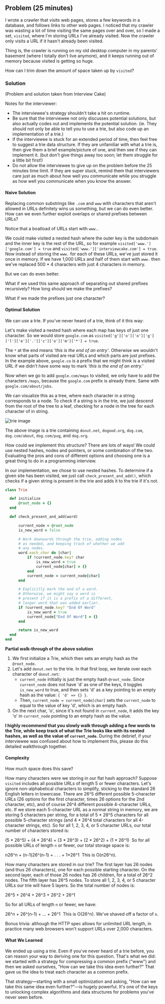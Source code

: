 ## Problem (25 minutes)
I wrote a crawler that visits web pages, stores a few keywords in a database, and follows links to other web pages. I noticed that my crawler was wasting a lot of time visiting the same pages over and over, so I made a set, `visited`, where I'm storing URLs I've already visited. Now the crawler only visits a URL if it hasn't already been visited.

Thing is, the crawler is running on my old desktop computer in my parents' basement (where I totally don't live anymore), and it keeps running out of memory because visited is getting so huge.

How can I trim down the amount of space taken up by `visited`?

### Solution
(Problem and solution taken from Interview Cake)

Notes for the interviewer:
* The interviewee's strategy shouldn't take a hit on runtime.
* Be sure that the interviewee not only discusses potential solutions, but also actually codes out and implements the potential solution. (ie. They should not only be able to tell you to use a trie, but also code up an implementation of a trie.)
* If the interviewee is stuck for an extended period of time, then feel free to suggest a trie data structure. If they are unfamiliar with what a trie is, then give them a brief example/picture of one, and then see if they can implement it. (but don't give things away too soon; let them struggle for a little bit first!)
* Do not allow the interviewee to give up on the problem before the 25 minutes time limit. If they are super stuck, remind them that interviewers care just as much about how well you communicate while you struggle as how well you communicate when you know the answer.

#### Naive Solution
Replacing common substrings like `.com` and `www` with characters that aren't allowed in URLs definitely wins us something, but we can do even better. How can we even further exploit overlaps or shared prefixes between URLs?

Notice that a boatload of URLs start with `www.`.

We could make visited a nested hash where the outer key is the subdomain and the inner key is the rest of the URL, so for example `visited['www.']['google.com'] = true` and `visited['www.']['interviewcake.com'] = true`. Now instead of storing the `www.` for each of these URLs, we've just stored it once in memory. If we have 1,000 URLs and half of them start with `www.` then we've replaced 500 * 4 characters with just 4 characters in memory.

But we can do even better.

What if we used this same approach of separating out shared prefixes recursively? How long should we make the prefixes?

What if we made the prefixes just one character?

#### Optimal Solution
We can use a trie. If you've never heard of a trie, think of it this way:

Let's make visited a nested hash where each map has keys of just one character. So we would store `google.com` as `visited['g']['o']['o']['g']['l']['e']['.']['c']['o']['m']['*'] = true`.  

The `*` at the end means *'this is the end of an entry'*. Otherwise we wouldn't know what parts of visited are real URLs and which parts are just prefixes. In the example above, `google.co` is a prefix that we might think is a visited URL if we didn't have some way to mark *'this is the end of an entry.'*

Now when we go to add `google.com/maps` to visited, we only have to add the characters `/maps`, because the `google.com` prefix is already there. Same with `google.com/about/jobs`.

We can visualize this as a tree, where each character in a string corresponds to a node. To check if a string is in the trie, we just descend from the root of the tree to a leaf, checking for a node in the tree for each character of in string.

![trie image](./images/trie.png)

The above image is a trie containing `donut.net`, `dogood.org`, `dog.com`, `dog.com/about`, `dog.com/pug`, and `dog.org`.

How could we implement this structure? There are lots of ways! We could use nested hashes, nodes and pointers, or some combination of the two. Evaluating the pros and cons of different options and choosing one is a great thing to do in a programming interview.

In our implementation, we chose to use nested hashes. To determine if a given site has been visited, we just call `check_present_and_add()`, which checks if a given string is present in the trie and adds it to the trie if it's not.

```ruby
class Trie

  def initialize
      @root_node = {}
  end

  def check_present_and_add(word)

      current_node = @root_node
      is_new_word = false

      # Work downwards through the trie, adding nodes
      # as needed, and keeping track of whether we add
      # any nodes.
      word.each_char do |char|
          if !current_node.key? char
              is_new_word = true
              current_node[char] = {}
          end
          current_node = current_node[char]
      end

      # Explicitly mark the end of a word.
      # Otherwise, we might say a word is
      # present if it is a prefix of a different,
      # longer word that was added earlier.
      if !current_node.key? "End Of Word"
          is_new_word = true
          current_node["End Of Word"] = {}
      end

      return is_new_word
  end
end

```
**Partial walk-through of the above solution**
1. We first initialize a Trie, which then sets an empty hash as the `@root_node`.
2. Let's add `donut.net` to the trie. In that first loop, we iterate over each character of `donut.net`:
    * `current_node` initially is just the empty hash `@root_node`. Since `current_node` does not have 'd' as one of the keys, it toggles `is_new_word` to true, and then sets 'd' as a key pointing to an empty hash as the value: `{ 'd' => {} }`.
    * Then, `current_node = current_node[char]` sets the `current_node` to equal to the value of key 'd', which is an empty hash.
3. On the next char, 'o', since it's not found in `current_node`, it adds the key 'o' in `current_node` pointing to an empty hash as the value.

**I highly recommend that you slowly walk through adding a few words to the Trie, while keep track of what the Trie looks like with its nested hashes, as well as the value of `current_node`.** During the debrief, if your interviewee was confused about how to implement this, please do this detailed walkthrough together.

#### Complexity
How much space does this save?

How many characters were we storing in our flat hash approach? Suppose `visited` includes all possible URLs of length 5 or fewer characters. Let's ignore non-alphabetical characters to simplify, sticking to the standard 26 English letters in lowercase. There are 26^5 different possible 5-character URLs (26 options for the first character, times 26 options for the 2nd character, etc), and of course 26^4 different possible 4-character URLs, etc.
If we store each 5-character URL as a normal string in memory, we are storing 5 characters per string, for a total of 5 * 26^5 characters for all possible 5-character strings (and 4 * 26^4 total characters for all 4-character strings, etc). So for all 1, 2, 3, 4, or 5 character URLs, our total number of characters stored is:

(5 * 26^5) + (4 * 26^4) + (3 * 26^3) + (2 * 26^2) + (1 * 26^1)
​​
So for all possible URLs of length `n` or fewer, our total storage space is:

n26^n + (n-1)26^(n-1) + . . . + 1*26^1
​​
This is O(n26^n).

How many characters are stored in our trie? The first layer has 26 nodes (and thus 26 characters), one for each possible starting character. On the second layer, each of those 26 nodes has 26 children, for a total of 26^2 nodes. The fifth layer has 26^5 nodes. To store all 1, 2, 3, 4, or 5 character URLs our trie will have 5 layers. So the total number of nodes is:

26^5 + 26^4 + 26^3 + 26^2 + 26^1

So for all URLs of length `n` or fewer, we have:

26^n + 26^(n-1) + ... + 26^1
​​
This is O(26^n). We've shaved off a factor of `n`.

Bonus trivia: although the HTTP spec allows for unlimited URL length, in practice many web browsers won't support URLs over 2,000 characters.

#### What We Learned
We ended up using a trie. Even if you've never heard of a trie before, you can reason your way to deriving one for this question. That's what we did: we started with a strategy for compressing a common prefix ("www") and then we asked ourselves, "How can we take this idea even further?" That gave us the idea to treat each character as a common prefix.

That strategy—starting with a small optimization and asking, "How can we take this same idea even further?"—is hugely powerful. It's one of the keys to unlocking complex algorithms and data structures for problems you've never seen before.
